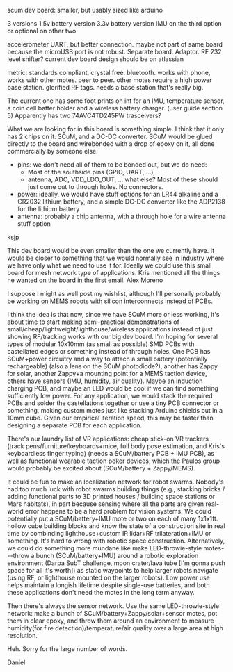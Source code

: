 scum dev board:
smaller, but usably sized like arduino

3 versions
1.5v battery version
3.3v battery version
IMU on the third option or optional on other two


accelerometer
UART, but better connection. maybe not part of same board because the microUSB port is not robust. Separate board. Adaptor.
RF 232 level shifter?
current dev board design should be on atlassian


metric:
standards compliant, crystal free. bluetooth. works with phone, works with other motes. peer to peer. other motes require a high power base station. glorified RF tags. needs a base station that's really big.

The current one has some foot prints on int for an IMU, temperature sensor, a coin cell batter holder and a wireless battery charger. (user guide section 5)
Apparently has two 74AVC4TD245PW trasceivers?

What we are looking for in this board is something simple.  I think that it only 
has 2 chips on it: SCuM, and a DC-DC converter.  SCuM would be glued
directly to the board and wirebonded with a drop of epoxy on it, all done 
commercially by someone else.

* pins:  we don't need all of them to be bonded out, but we do need:  
  - Most of the southside pins (GPIO, UART, ...),
  - antenna, ADC, VDD_LDO_OUT, ... what else?
  Most of these should just come out to through holes.  No connectors.
* power: ideally, we would have stuff options for an LR44 alkaline and a CR2032 lithium
battery, and a simple DC-DC converter like the ADP2138 for the lithium battery
* antenna: probably a chip antenna, with a through hole for a wire antenna stuff option

ksjp


This dev board would be even smaller than the one we currently have. It would be closer to something that we would normally see in industry where we have only what we need to use it for. Ideally we could use this small board for mesh network type of applications. Kris mentioned all the things he wanted on the board in the first email.
Alex Moreno


I suppose I might as well post my wishlist, although I'll personally probably be working on MEMS robots with silicon interconnects instead of PCBs.

I think the idea is that now, since we have SCuM more or less working, it's about time to start making semi-practical demonstrations of small/cheap/lightweight/lighthouse/wireless applications instead of just showing RF/tracking works with our big dev board. I'm hoping for several types of modular 10x10mm (as small as possible) SMD PCBs with castellated edges or something instead of through holes. One PCB has SCuM+power circuitry and a way to attach a small battery (potentially rechargeable) (also a lens on the SCuM photodiode?), another has Zappy for solar, another Zappy+a mounting point for a MEMS taction device, others have sensors (IMU, humidity, air quality). Maybe an induction charging PCB, and maybe an LED would be cool if we can find something sufficiently low power. For any application, we would stack the required PCBs and solder the castellations together or use a tiny PCB connector or something, making custom motes just like stacking Arduino shields but in a 10mm cube. Given our empirical iteration speed, this may be faster than designing a separate PCB for each application.

There's our laundry list of VR applications: cheap stick-on VR trackers (track pens/furniture/keyboards+mice, full body pose estimation, and Kris's keyboardless finger typing) (needs a SCuM/battery PCB + IMU PCB), as well as functional wearable taction poker devices, which the Paulos group would probably be excited about (SCuM/battery + Zappy/MEMS).

It could be fun to make an localization network for robot swarms. Nobody's had too much luck with robot swarms building things (e.g., stacking bricks / adding functional parts to 3D printed houses / building space stations or Mars habitats), in part because sensing where all the parts are given real-world error happens to be a hard problem for vision systems. We could potentially put a SCuM/battery+IMU mote or two on each of many 1x1x1ft. hollow cube building blocks and know the state of a construction site in real time by combinding lighthouse+custom IR lidar+RF trilateration+IMU or something. It's hard to wrong with robotic space construction. Alternatively, we could do something more mundane like make LED-throwie-style motes---throw a bunch (SCuM/battery+IMU) around a robotic exploration environment (Darpa SubT challenge, moon crater/lava tube [I'm gonna push space for all it's worth]) as static waypoints to help larger robots navigate (using RF, or lighthouse mounted on the larger robots). Low power use helps maintain a longish lifetime despite single-use batteries, and both these applications don't need the motes in the long term anyway.

Then there's always the sensor network. Use the same LED-throwie-style network: make a bunch of SCuM/battery+Zappy/solar+sensor motes, pot them in clear epoxy, and throw them  around an environment to measure humidity(for fire detection)/temperature/air quality over a large area at high resolution.

Heh. Sorry for the large number of words.

Daniel
